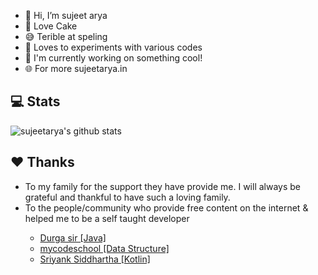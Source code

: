 - 👋 Hi, I’m sujeet arya
- 🎂 Love Cake
- 😅 Terible at speling
- 💖 Loves to experiments with various codes
- 👀 I'm currently working on something cool!
- 🌐 For more sujeetarya.in

## 💻 Stats
![sujeetarya's github stats](https://github-readme-stats.vercel.app/api/top-langs/?username=sujeetarya&layout=compact&exclude_repo=needflix,m3d5-password-manager)

## ❤️ Thanks
<ul>
  <li>To my family for the support they have provide me. I will always be grateful and thankful to have such a loving family.</li>
  <li>To the people/community who provide free content on the internet & helped me to be a self taught developer</li>
  <ul>
    <li> <a href="https://www.youtube.com/channel/UCbjozK_PYCTLEluFlrJ8UZg">Durga sir [Java]</a> </li>
    <li> <a href="https://www.youtube.com/channel/UClEEsT7DkdVO_fkrBw0OTrA">mycodeschool [Data Structure]</a> </li>
    <li> <a href="https://www.youtube.com/watch?v=VEqhzCFmEQI&list=PLlxmoA0rQ-LwgK1JsnMsakYNACYGa1cjR">Sriyank Siddhartha [Kotlin] </a> </li>
  </ul>
</ul>
